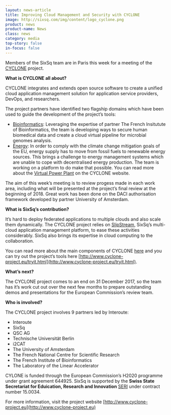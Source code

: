 ```yaml
---
layout: news-article
title: Improving Cloud Management and Security with CYCLONE
image: http://sixsq.com/img/content/logo_cyclone.png
product: news
product-name: News
class: news
category: media
top-story: false
in-focus: false
---
```


Members of the SixSq team are in Paris this week for a meeting of the [CYCLONE](http://www.cyclone-project.eu/) project.

**What is CYCLONE all about?**

CYCLONE integrates and extends open source software to create a unified cloud application management solution for application service providers, DevOps, and researchers.

The project partners have identified two flagship domains which have been used to guide the development of the project’s tools:

- [Bioinformatics](http://www.cyclone-project.eu/usecases/1-bioinformatics.html): Leveraging the expertise of partner The French Insitutute of Bioinformatics, the team is developing ways to secure human biomedical data and create a cloud virtual pipeline for microbial genomes analysis.
- [Energy](http://www.cyclone-project.eu/usecases/2-energy.html): In order to comply with the climate change mitigation goals of the EU, energy supply has to move from fossil fuels to renewable energy sources. This brings a challenge to energy management systems which are unable to cope with decentralised energy production. The team is working on a platform to do make that possible. You can read more about the [Virtual Power Plant](https://cyclone.france-bioinformatique.fr/usecases/view/157) on the CYCLONE website.


The aim of this week’s meeting is to review progess made in each work area, including what will be presented at the project’s final review at the beginning of 2018. Great work has been done on the DACI authorisation framework developed by partner University of Amsterdam.

**What is SixSq’s contribution?**

It’s hard to deploy federated applications to multiple clouds and also scale them dynamically. The CYCLONE project relies on [SlipStream](http://sixsq.com/products/slipstream/index.html), SixSq’s multi-cloud application management platform, to ease these activities considerably. SixSq also brings its expertise in cloud computing to the collaboration.

You can read more about the main components of CYCLONE [here](http://www.cyclone-project.eu/software.html#main-components) and you can try out the project’s tools here [http://www.cyclone-project.eu/tryit.html](http://www.cyclone-project.eu/tryit.html).

**What’s next?**

The CYCLONE project comes to an end on 31 December 2017, so the team has it’s work cut out over the next few months to prepare outstanding demos and presentations for the European Commission’s review team.

**Who is involved?**

The CYCLONE project involves 9 partners led by Interoute:

- Interoute
- SixSq
- QSC AG
- Technische Universität Berlin
- i2CAT
- The University of Amsterdam
- The French National Centre for Scientific Research
- The French Institute of Bioinformatics
- The Laboratory of the Linear Accelerator



CYLONE is funded through the European Commission’s H2020 programme under grant agreement 644925. SixSq is supported by the **Swiss State Secretariat for Eduication, Research and Innovation** [SERI](https://www.sbfi.admin.ch/sbfi/en/home.html	) under contract number 15.0034.

For more information, visit the project website [http://www.cyclone-project.eu](http://www.cyclone-project.eu)



